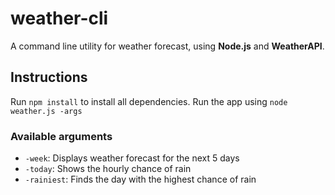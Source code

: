 # weather-cli
A command line utility for weather forecast, using **Node.js** and **WeatherAPI**.

## Instructions
Run `npm install` to install all dependencies.
Run the app using `node weather.js -args`

### Available arguments
- `-week`: Displays weather forecast for the next 5 days
- `-today`: Shows the hourly chance of rain
- `-rainiest`: Finds the day with the highest chance of rain
